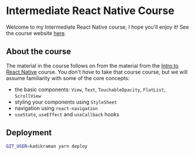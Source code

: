 # Intermediate React Native Course

Welcome to my Intermediate React Native course, I hope you'll enjoy it! See the course website [here](https://kadikraman.github.io/react-native-beyond-basics/).

## About the course

The material in the course follows on from the material from the [Intro to React Native](https://kadikraman.github.io/react-native-v2/)
course. You don't _have_ to take that course course, but we will assume familiarity with some of the core concepts:

- the basic components: `View`, `Text`, `TouchableOpacity`, `FlatList`, `ScrollView`
- styling your components using `StyleSheet`
- navigation using `react-navigation`
- `useState`, `useEffect` and `useCallback` hooks

## Deployment

```sh
GIT_USER=kadikraman yarn deploy
```
